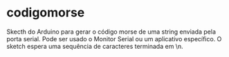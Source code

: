 # codigomorse
Skecth do Arduino para gerar o código morse de uma string enviada pela porta serial.
Pode ser usado o Monitor Serial ou um aplicativo específico.
O sketch espera uma sequência de caracteres terminada em \n.
